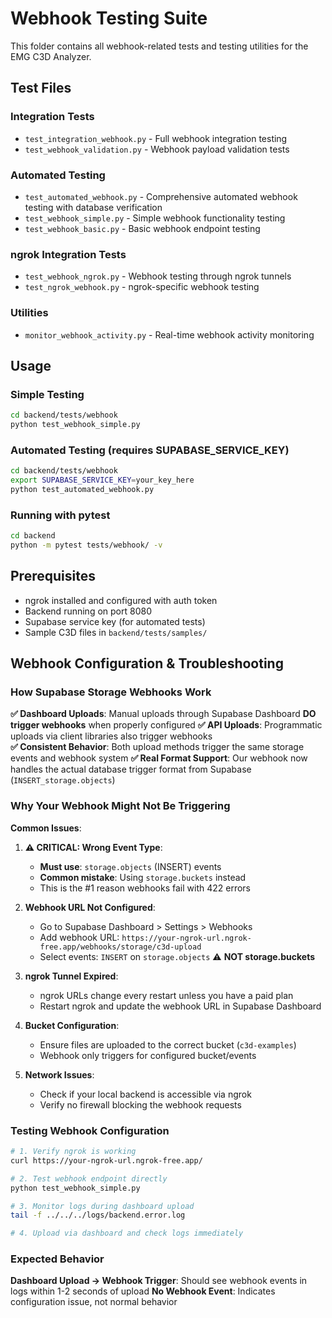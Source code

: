 # Webhook Testing Suite

This folder contains all webhook-related tests and testing utilities for the EMG C3D Analyzer.

## Test Files

### Integration Tests
- `test_integration_webhook.py` - Full webhook integration testing
- `test_webhook_validation.py` - Webhook payload validation tests

### Automated Testing
- `test_automated_webhook.py` - Comprehensive automated webhook testing with database verification
- `test_webhook_simple.py` - Simple webhook functionality testing
- `test_webhook_basic.py` - Basic webhook endpoint testing

### ngrok Integration Tests
- `test_webhook_ngrok.py` - Webhook testing through ngrok tunnels
- `test_ngrok_webhook.py` - ngrok-specific webhook testing

### Utilities
- `monitor_webhook_activity.py` - Real-time webhook activity monitoring

## Usage

### Simple Testing
```bash
cd backend/tests/webhook
python test_webhook_simple.py
```

### Automated Testing (requires SUPABASE_SERVICE_KEY)
```bash
cd backend/tests/webhook
export SUPABASE_SERVICE_KEY=your_key_here
python test_automated_webhook.py
```

### Running with pytest
```bash
cd backend
python -m pytest tests/webhook/ -v
```

## Prerequisites

- ngrok installed and configured with auth token
- Backend running on port 8080
- Supabase service key (for automated tests)
- Sample C3D files in `backend/tests/samples/`

## Webhook Configuration & Troubleshooting

### How Supabase Storage Webhooks Work

**✅ Dashboard Uploads**: Manual uploads through Supabase Dashboard **DO trigger webhooks** when properly configured
**✅ API Uploads**: Programmatic uploads via client libraries also trigger webhooks  
**✅ Consistent Behavior**: Both upload methods trigger the same storage events and webhook system
**✅ Real Format Support**: Our webhook now handles the actual database trigger format from Supabase (`INSERT_storage.objects`)

### Why Your Webhook Might Not Be Triggering

**Common Issues**:

1. **⚠️ CRITICAL: Wrong Event Type**:
   - **Must use**: `storage.objects` (INSERT) events
   - **Common mistake**: Using `storage.buckets` instead  
   - This is the #1 reason webhooks fail with 422 errors

2. **Webhook URL Not Configured**: 
   - Go to Supabase Dashboard > Settings > Webhooks
   - Add webhook URL: `https://your-ngrok-url.ngrok-free.app/webhooks/storage/c3d-upload`
   - Select events: `INSERT` on `storage.objects` ⚠️ **NOT storage.buckets**

3. **ngrok Tunnel Expired**:
   - ngrok URLs change every restart unless you have a paid plan
   - Restart ngrok and update the webhook URL in Supabase Dashboard

4. **Bucket Configuration**:
   - Ensure files are uploaded to the correct bucket (`c3d-examples`)
   - Webhook only triggers for configured bucket/events

5. **Network Issues**:
   - Check if your local backend is accessible via ngrok
   - Verify no firewall blocking the webhook requests

### Testing Webhook Configuration

```bash
# 1. Verify ngrok is working
curl https://your-ngrok-url.ngrok-free.app/

# 2. Test webhook endpoint directly
python test_webhook_simple.py

# 3. Monitor logs during dashboard upload
tail -f ../../../logs/backend.error.log

# 4. Upload via dashboard and check logs immediately
```

### Expected Behavior

**Dashboard Upload → Webhook Trigger**: Should see webhook events in logs within 1-2 seconds of upload
**No Webhook Event**: Indicates configuration issue, not normal behavior